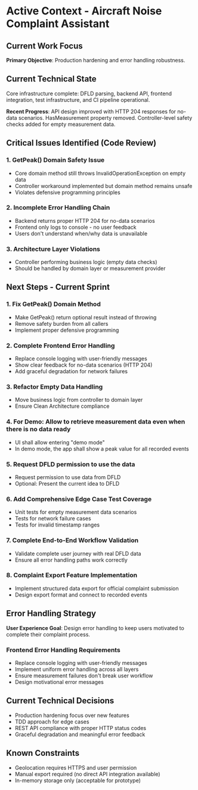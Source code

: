 # Active Context - Aircraft Noise Complaint Assistant

## Current Work Focus

**Primary Objective**: Production hardening and error handling robustness.

## Current Technical State

Core infrastructure complete: DFLD parsing, backend API, frontend integration, test infrastructure, and CI pipeline operational.

**Recent Progress**: API design improved with HTTP 204 responses for no-data scenarios. HasMeasurement property removed. Controller-level safety checks added for empty measurement data.

## Critical Issues Identified (Code Review)

### 1. GetPeak() Domain Safety Issue
- Core domain method still throws InvalidOperationException on empty data
- Controller workaround implemented but domain method remains unsafe
- Violates defensive programming principles

### 2. Incomplete Error Handling Chain
- Backend returns proper HTTP 204 for no-data scenarios
- Frontend only logs to console - no user feedback
- Users don't understand when/why data is unavailable

### 3. Architecture Layer Violations
- Controller performing business logic (empty data checks)
- Should be handled by domain layer or measurement provider

## Next Steps - Current Sprint

### 1. Fix GetPeak() Domain Method
- Make GetPeak() return optional result instead of throwing
- Remove safety burden from all callers
- Implement proper defensive programming

### 2. Complete Frontend Error Handling
- Replace console logging with user-friendly messages
- Show clear feedback for no-data scenarios (HTTP 204)
- Add graceful degradation for network failures

### 3. Refactor Empty Data Handling
- Move business logic from controller to domain layer
- Ensure Clean Architecture compliance

### 4. For Demo: Allow to retrieve measurement data even when there is no data ready
- UI shall allow entering "demo mode"
- In demo mode, the app shall show a peak value for all recorded events

### 5. Request DFLD permission to use the data
- Request permission to use data from DFLD
- Optional: Present the current idea to DFLD

### 6. Add Comprehensive Edge Case Test Coverage
- Unit tests for empty measurement data scenarios
- Tests for network failure cases
- Tests for invalid timestamp ranges

### 7. Complete End-to-End Workflow Validation
- Validate complete user journey with real DFLD data
- Ensure all error handling paths work correctly

### 8. Complaint Export Feature Implementation
- Implement structured data export for official complaint submission
- Design export format and connect to recorded events

## Error Handling Strategy

**User Experience Goal**: Design error handling to keep users motivated to complete their complaint process.

### Frontend Error Handling Requirements
- Replace console logging with user-friendly messages
- Implement uniform error handling across all layers
- Ensure measurement failures don't break user workflow
- Design motivational error messages

## Current Technical Decisions
- Production hardening focus over new features
- TDD approach for edge cases
- REST API compliance with proper HTTP status codes
- Graceful degradation and meaningful error feedback

## Known Constraints
- Geolocation requires HTTPS and user permission
- Manual export required (no direct API integration available)
- In-memory storage only (acceptable for prototype)